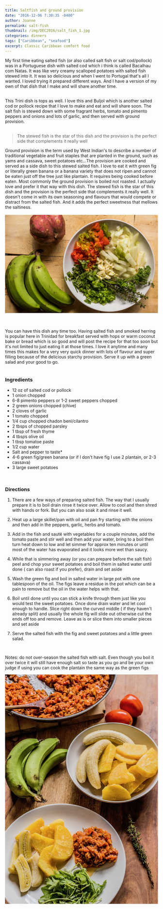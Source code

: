 ```yaml
---
title: Saltfish and ground provision
date: "2016-12-06 7:30:35 -0400"
author: Joanne
permalink: salt-fish
thumbnail: /img/DEC2016/salt_fish_1.jpg
categories: dinners
tags: ["Caribbean", "seafood"]
excerpt: Classic Caribbean comfort food
---
```


My first time eating salted fish (or also called salt fish or salt cod/pollock) was in a Portuguese dish with salted cod which i think is called Bacalhau com Natas.  It was like very creamy scalloped potatoes with salted fish stewed into it.  It was so delicious and when I went to Portugal that's all I wanted. I loved trying it prepared different ways.  And I have a version of my own of that dish that I make and will share another time.
<br><br>

This Trini dish is tops as well.  I love this and Buljol which is another salted cod or pollock recipe that I love to make and eat and will share soon.
The salt fish is stewed down with some fragrant herbs, tomato and pimento peppers and onions and lots of garlic, and then served with ground provision.
<br><br>

> The stewed fish is the star of this dish and the provision is the perfect side that complements it really well

Ground provision is the term used by West Indian's to describe a number of traditional vegetable and fruit staples that are planted in the ground, such as yams and cassava, sweet potatoes etc...The provision are cooked and served as a side dish to this stewed salted fish. I love to eat it with green fig or literally green banana or a banana variety that does not ripen and cannot be eaten just off the tree just like plantain. It requires being cooked before eaten. Most commonly the ground provision is boiled not roasted.  I actually love and prefer it that way with this dish.  The stewed fish is the star of this dish and the provision is the perfect side that complements it really well. It doesn't come in with its own seasoning and flavours that would compete or distract from the salted fish.  And it adds the perfect sweetness that mellows the saltiness.
<br>
<br>
![Salt fish](/img/DEC2016/salt_fish_2.jpg)  
<br>
<br>

You can have this dish any time too. Having salted fish and smoked herring is popular here in Trinidad for breakfast served with hops or warm coconut bake or bread which is so good and will post the recipe for that too soon but it's not limited to just eating it at those times.  I love it anytime and many times this makes for a very very quick dinner with lots of flavour and super filling because of the delicious starchy provision. Serve it up with a green salad and your good to go.
<br><br>

### Ingredients

* 12 oz of salted cod or pollock
* 1 onion chopped
* 6-8 pimento peppers or 1-2 sweet peppers chopped
* 2 green onions chopped (chive)
* 2 cloves of garlic
* 1 tomato chopped
* 1/4 cup chopped chadon beni/cilantro
* 2 tbsps of chopped parsley
* 1 tbsp of fresh thyme
* 4 tbsps olive oil
* 1 tbsp tomatoe paste
* 1/2 cup water
* Salt and pepper to taste*
* 4-6 green fig/green banana (or if I don't have fig I use 2 plantain, or 2-3 cassava)
* 3 large sweet potatoes
<br>

### Directions

1. There are a few ways of preparing salted fish. The way that I usually prepare it is to boil drain rinse it twice over. Allow to cool and then shred with hands or fork.  But you can also soak it and rinse it well.

1. Heat up a large skillet/pan with oil and pan fry starting with the onions and then add in the peppers, garlic, herbs and tomato.

1. Add in the fish and sauté with vegetables for a couple minutes, add the tomato paste and stir well and then add your water, bring to a boil then turn heat down to low and let simmer for approx ten minutes or until most of the water has evaporated and it looks more wet than saucy.

1. While that is simmering away (or you can prepare before the salt fish) peel and chop your sweet potatoes and boil them in salted water until done ( can also roast if you prefer), drain and set aside

1. Wash the green fig and boil in salted water in large pot with one tablespoon of the oil.  The figs leave a residue in the pot which can be a pain to remove but the oil in the water helps with that.  

1. Boil until done until you can stick a knife through them just like you would test the sweet potatoes. Once done drain water and let cool enough to handle. Slice right down the curved middle ( if they haven't already split) and usually the whole fig will slide out otherwise cut the ends off too and remove. Leave as is or slice them into smaller pieces and set aside

1. Serve the salted fish with the fig and sweet potatoes and a little green salad.
<br>

Notes:
do not over-season the salted fish with salt.  Even though you boil it over twice it will still have enough salt so taste as you go and be your own judge
if using you can cook the plantain the same way as the green figs  

![Salt fish](/img/DEC2016/salt_fish_3.jpg)  
